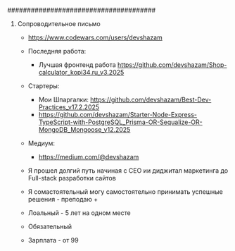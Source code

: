 
######################################

1. Сопроводительное письмо
	- https://www.codewars.com/users/devshazam
	- Последняя работа:	
		- Лучшая фронтенд работа https://github.com/devshazam/Shop-calculator_kopi34.ru_v3.2025
	- Стартеры:
		- Мои Шпаргалки: https://github.com/devshazam/Best-Dev-Practices_v17.2.2025
		- https://github.com/devshazam/Starter-Node-Express-TypeScript-with-PostgreSQL_Prisma-OR-Sequalize-OR-MongoDB_Mongoose_v12.2025
	- Медиум: 
		- https://medium.com/@devshazam
	- Я прошел долгий путь начиная с СЕО ии диджитал маркетинга до Full-stack разработки сайтов

	- Я сомастоятельный могу самостоятельно принимать успешные решения - преподаю + 
	- Лоальный - 5 лет на одном месте
	- Обязательный
	- Зарплата - от 99 